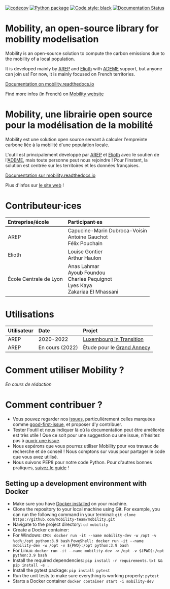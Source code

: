 [![codecov](https://codecov.io/github/mobility-team/mobility/branch/main/graph/badge.svg?token=D31X32AZ43)](https://codecov.io/github/mobility-team/mobility)
[![Python package](https://github.com/mobility-team/mobility/actions/workflows/python-package.yml/badge.svg?branch=main)](https://github.com/mobility-team/mobility/actions/workflows/python-package.yml)
[![Code style: black][black-badge]][black-link]
[![Documentation Status][rtd-badge]][rtd-link]

# Mobility, an open-source library for mobility modelisation
Mobility is an open-source solution to compute the carbon emissions due to the mobility of a local population.

It is developed mainly by [AREP](https://arep.fr) and [Elioth](https://elioth.com/) with [ADEME](https://wiki.resilience-territoire.ademe.fr/wiki/Mobility) support, but anyone can join us!
For now, it is mainly focused on French territories.

[Documentation on mobility.readthedocs.io](https://mobility.readthedocs.io/en/latest/)

Find more infos (in French) on [Mobility website](https://mobility-team.github.io/)

# Mobility, une librairie open source pour la modélisation de la mobilité
Mobility est une solution open source servant à calculer l'empreinte carbone liée à la mobilité d'une population locale.


L'outil est principalement développé par [AREP](https://arep.fr) et [Elioth](https://elioth.com/) avec le soutien de l'[ADEME](https://wiki.resilience-territoire.ademe.fr/wiki/Mobility), mais toute personne peut nous rejoindre !
Pour l'instant, la solution est centrée sur les territoires et les données françaises.

[Documentation sur mobility.readthedocs.io](https://mobility.readthedocs.io/en/latest/)

Plus d'infos sur [le site web](https://mobility-team.github.io/) !

# Contributeur·ices
| Entreprise/école  | Participant·es |
| :------------- | :------------- |
| AREP  | Capucine-Marin Dubroca-Voisin <br> Antoine Gauchot <br> Félix Pouchain |
| Elioth  | Louise Gontier <br> Arthur Haulon  |
| École Centrale de Lyon | Anas Lahmar <br> Ayoub Foundou <br> Charles Pequignot <br> Lyes Kaya  <br> Zakariaa El Mhassani |

# Utilisations
| Utilisateur  | Date | Projet |
| :------------- | :------------- | :------------- |
| AREP  | 2020-2022 | [Luxembourg in Transition]([url](https://www.arep.fr/nos-projets/luxembourg-in-transition-paysage-capital/)) |
| AREP | En cours (2022) | Étude pour le [Grand Annecy]([url](https://www.arep.fr/nos-projets/grand-annecy/)) |

# Comment utiliser Mobility ?
_En cours de rédaction_

# Comment contribuer ?
* Vous pouvez regarder nos [issues](https://github.com/mobility-team/mobility/issues), particulièrement celles marquées comme [good-first-issue](https://github.com/mobility-team/mobility/issues?q=is%3Aissue+is%3Aopen+label%3A%22good+first+issue%22), et proposer d'y contribuer.
* Tester l'outil et nous indiquer là où la documentation peut être améliorée est très utile ! Que ce soit pour une suggestion ou une issue, n'hésitez pas à [ouvrir une issue](https://github.com/mobility-team/mobility/issues/new).
* Nous espérons que vous pourrez utiliser Mobility pour vos travaux de recherche et de conseil ! Nous comptons sur vous pour partager le code que vous avez utilisé.
* Nous suivons PEP8 pour notre code Python. Pour d'autres bonnes pratiques, [suivez le guide](https://github.com/mobility-team/mobility/tree/main/mobility) !

[rtd-badge]: https://readthedocs.org/projects/mobility/badge/?version=latest
[rtd-link]: https://mobility.readthedocs.io/en/latest/?badge=latest
[black-badge]: https://img.shields.io/badge/code%20style-black-000000.svg
[black-link]: https://github.com/ambv/black

## Setting up a development environment with Docker
* Make sure you have [Docker installed](https://docs.docker.com/get-docker/) on your machine.
* Clone the repository to your local machine using Git. For example, you can run the following command in your terminal: 
`git clone https://github.com/mobility-team/mobility.git`
* Navigate to the project directory:
`cd mobility`
* Create a Docker container:
* For Windows:
`CMD: docker run -it --name mobility-dev -w /opt -v %cd%:/opt python:3.9 bash`
`PoweShell: docker run -it --name mobility-dev -w /opt -v ${PWD}:/opt python:3.9 bash`
* For Linux:
`docker run -it --name mobility-dev -w /opt -v $(PWD):/opt python:3.9 bash`
* Install the required dependencies:
`pip install -r requirements.txt && pip install -e .`
* Install the pytest package:
`pip install pytest`
* Run the unit tests to make sure everything is working properly:
`pytest`
* Starts a Docker container 
`docker container start -i mobility-dev`
